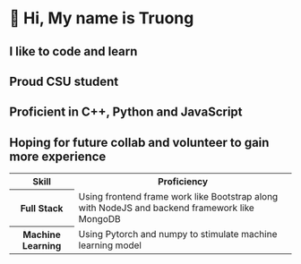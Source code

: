 <h1>👋 Hi, My name is Truong </h1> 
<h2> I like to code and learn </h2>

<h2> Proud CSU student </h2>

<h2> Proficient in C++, Python and JavaScript <h2>

<h2> Hoping for future collab and volunteer to gain more experience </h2>
  
<table style="width:100%">
  <tr>
    <th> Skill </th>
    <th> Proficiency </th>
  </tr>
  <tr>
    <th>Full Stack</th>
    <td>Using frontend frame work like Bootstrap along with NodeJS and backend framework like MongoDB</td>
  </tr>
  <tr>
    <th>Machine Learning</th>
    <td>Using Pytorch and numpy to stimulate machine learning model</td>
  </tr>
</table>
  
  
<!---
truongbylaclam/truongbylaclam is a ✨ special ✨ repository because its `README.md` (this file) appears on your GitHub profile.
You can click the Preview link to take a look at your changes.
--->
